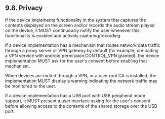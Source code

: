 ## 9.8\. Privacy

If the device implements functionality in the system that captures the contents
displayed on the screen and/or records the audio stream played on the device,
it MUST continuously notify the user whenever this functionality is enabled and
actively capturing/recording.

If a device implementation has a mechanism that routes network data traffic
through a proxy server or VPN gateway by default (for example, preloading a VPN
service with android.permission.CONTROL_VPN granted), the device implementation
MUST ask for the user's consent before enabling that mechanism.

When devices are routed through a VPN, or a user root CA is installed, the
implementation MUST display a warning indicating the network traffic may be
monitored to the user.

If a device implementation has a USB port with USB peripheral mode support, it
MUST present a user interface asking for the user's consent before allowing
access to the contents of the shared storage over the USB port.

